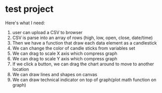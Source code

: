 # test project

Here's what I need:
1. user can upload a CSV to browser
2. CSV is parse into an array of rows (high, low, open, close, date/time)
3. Then we have a function that draw each data element as a candlestick 
4. We can change the color of candle sticks from variables set
5. We can drag to scale X axis which compress graph
6. We can drag to scale Y axis which compress graph
7. If we click a button, we can drag the chart around to move to another location
8. We can draw lines and shapes on canvas
9. We can draw technical indicator on top of graph(plot math function on graph)
